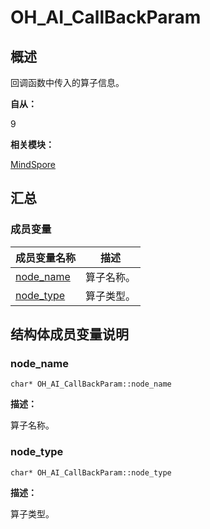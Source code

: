 # OH_AI_CallBackParam


## 概述

回调函数中传入的算子信息。

**自从：**

9

**相关模块：**

[MindSpore](_mind_spore.md)


## 汇总


### 成员变量

| 成员变量名称 | 描述 |
| -------- | -------- |
| [node_name](#node_name) | 算子名称。 |
| [node_type](#node_type) | 算子类型。 |


## 结构体成员变量说明


### node_name


```
char* OH_AI_CallBackParam::node_name
```

**描述：**

算子名称。


### node_type


```
char* OH_AI_CallBackParam::node_type
```

**描述：**

算子类型。
